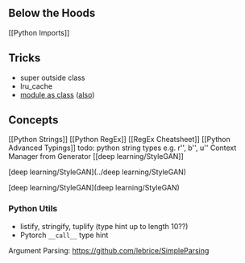 ## Below the Hoods
[[Python Imports]]

## Tricks
- super outside class
- lru_cache
- [module as class](https://mail.python.org/pipermail/python-ideas/2012-May/014969.html) ([also](https://stackoverflow.com/questions/2447353/getattr-on-a-module/7668273#7668273))

## Concepts
[[Python Strings]]
[[Python RegEx]]
[[RegEx Cheatsheet]]
[[Python Advanced Typings]]
todo: python string types e.g. r'', b'', u''
Context Manager from Generator
[[deep learning/StyleGAN]]

[deep learning/StyleGAN](../deep learning/StyleGAN)

[deep learning/StyleGAN](deep learning/StyleGAN)

### Python Utils
- listify, stringify, tuplify (type hint up to length 10??)
- Pytorch `__call__` type hint

Argument Parsing: https://github.com/lebrice/SimpleParsing
